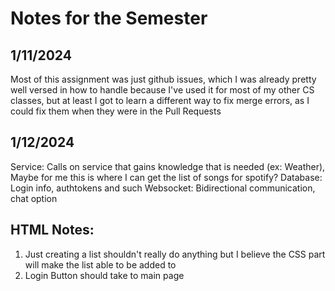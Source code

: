 # Notes for the Semester

## 1/11/2024
Most of this assignment was just github issues, which I was already pretty well versed in how to handle because I've used it for most of my other CS classes, but at least I got to learn a different way to fix merge errors, as I could fix them when they were in the Pull Requests

## 1/12/2024
Service: Calls on service that gains knowledge that is needed (ex: Weather), Maybe for me this is where I can get the list of songs for spotify?
Database: Login info, authtokens and such
Websocket: Bidirectional communication, chat option

## HTML Notes:
1. Just creating a list shouldn't really do anything but I believe the CSS part will make the list able to be added to 
2. Login Button should take to main page

